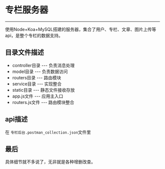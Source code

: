 # 专栏服务器

---
使用Node+Koa+MySQL搭建的服务器，集合了用户、专栏、文章、图片上传等api，是整个专栏的数据支持。

## 目录文件描述

- controller目录  --- 负责消息处理
- model目录 --- 负责数据访问
- routers目录 --- 路由模块
- service目录 --- 实现整合
- static目录 --- 静态文件接收存放
- app.js文件 --- 应用主入口
- routers.js文件 --- 路由模块整合

## api描述

在 ``专栏后台.postman_collection.json``文件里

## 最后

具体细节就不多说了，无非就是各种增删改查。

